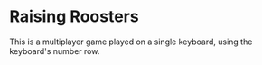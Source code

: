 # Raising Roosters

This is a multiplayer game played on a single keyboard, using the keyboard's number row.
